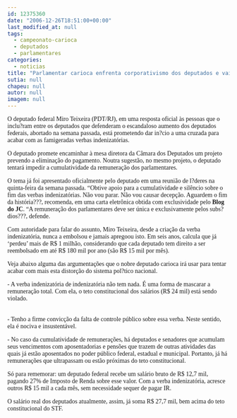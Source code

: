 ```yaml
---
id: 12375360
date: "2006-12-26T18:51:00+00:00"
last_modified_at: null
tags:
  - campeonato-carioca
  - deputados
  - parlamentares
categories:
  - noticias
title: "Parlamentar carioca enfrenta corporativismo dos deputados e vai defender fim das verbas indenizatórias"
sutia: null
chapeu: null
autor: null
imagem: null
---
```

<p><P><FONT face=Verdana>O deputado federal Miro Teixeira (PDT/RJ), em uma resposta oficial às pessoas que o inclu?ram entre os deputados que defenderam o escandaloso aumento dos deputados federais, abortado na semana passada, está prometendo dar in?cio a uma cruzada para acabar com as famigeradas verbas indenizatórias.<BR></FONT></P></p>
<p><P><FONT face=Verdana>O deputado promete encaminhar à mesa diretora da Câmara dos Deputados um projeto prevendo a eliminação do pagamento. Noutra sugestão, no mesmo projeto, o deputado tentará impedir a cumulatividade da remuneração dos parlamentares.<BR></FONT></P></p>
<p><P><FONT face=Verdana>O tema já foi apresentado oficialmente pelo deputado em uma reunião de l?deres na quinta-feira da semana passada. “Obtive apoio para a cumulatividade e silêncio sobre o fim das verbas indenizatórias. Não vou parar. Não vou causar decepção. Aguardem o fim da história???, recomenda, em uma carta eletrônica obtida com exclusividade pelo <STRONG>Blog do JC</STRONG>. “A remuneração dos parlamentares deve ser única e exclusivamente pelos subs?dios???, defende.<BR></FONT></P></p>
<p><P><FONT face=Verdana>Com autoridade para falar do assunto, Miro Teixeira, desde a criação da verba indenizatória, nunca a embolsou e jamais apregoou isto. Em seis anos, calcula que já ‘perdeu’ mais de R$ 1 milhão, considerando que cada deputado tem direito a ser reembolsado em até R$ 180 mil por ano (são R$ 15 mil por mês).<BR></FONT></P></p>
<p><P><FONT face=Verdana>Veja abaixo alguma das argumentações que o nobre deputado carioca irá usar para tentar acabar com mais esta distorção do sistema pol?tico nacional.<BR></FONT></P></p>
<p><P><FONT face=Verdana>- A verba indenizatória de indenizatória não tem nada. É uma forma de mascarar a remuneração total. Com ela, o teto constitucional dos salários (R$ 24 mil) está sendo violado.</FONT></P></p>
<p><P><BR><FONT face=Verdana>- Tenho a firme convicção da falta de controle público sobre essa verba. Neste sentido, ela é nociva e insustentável.<BR></FONT></P></p>
<p><P><FONT face=Verdana>- No caso da cumulatividade de remunerações, há deputados e senadores que acumulam seus vencimentos com aposentadorias e pensões que trazem de outras atividades das quais já estão aposentados no poder público federal, estadual e municipal. Portanto, já há remunerações que ultrapassam ou estão próximas do teto constitucional.<BR></FONT></P></p>
<p><P><FONT face=Verdana>Só para rememorar: um deputado federal recebe um salário bruto de R$ 12,7 mil, pagando 27% de Imposto de Renda sobre esse valor. Com a verba indenizatória, acresce outros R$ 15 mil a cada mês, sem necessidade sequer de pagar IR.<BR></FONT></P></p>
<p><P><FONT face=Verdana>O salário real dos deputados atualmente, assim, já soma R$ 27,7 mil, bem acima do teto constitucional do STF. </FONT></P> </p>
